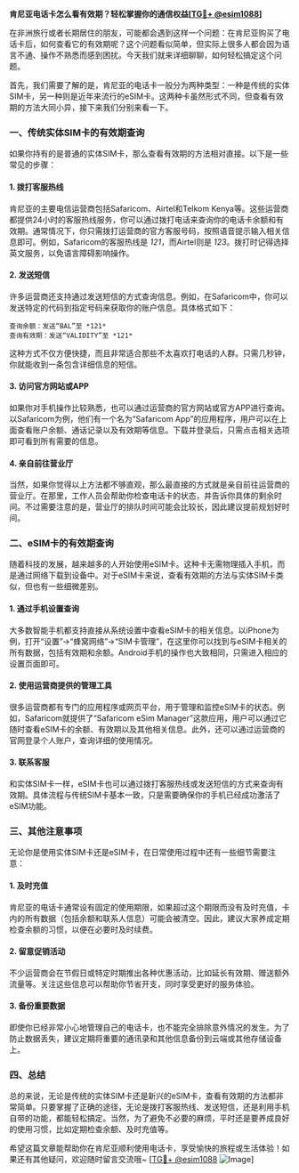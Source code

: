 **肯尼亚电话卡怎么看有效期？轻松掌握你的通信权益[[TG💪+ @esim1088](https://t.me/s/esim1088)]**

在非洲旅行或者长期居住的朋友，可能都会遇到这样一个问题：在肯尼亚购买了电话卡后，如何查看它的有效期呢？这个问题看似简单，但实际上很多人都会因为语言不通、操作不熟悉而感到困扰。今天我们就来详细聊聊，如何轻松搞定这个问题。

首先，我们需要了解的是，肯尼亚的电话卡一般分为两种类型：一种是传统的实体SIM卡，另一种则是近年来流行的eSIM卡。这两种卡虽然形式不同，但查看有效期的方法大同小异，接下来我们分别来看一下。

### 一、传统实体SIM卡的有效期查询

如果你持有的是普通的实体SIM卡，那么查看有效期的方法相对直接。以下是一些常见的步骤：

#### 1. **拨打客服热线**
   肯尼亚的主要电信运营商包括Safaricom、Airtel和Telkom Kenya等。这些运营商都提供24小时的客服热线服务，你可以通过拨打电话来查询你的电话卡余额和有效期。通常情况下，你只需拨打运营商的官方客服号码，按照语音提示输入相关信息即可。例如，Safaricom的客服热线是 *121*，而Airtel则是 *123*。拨打时记得选择英文服务，以免语言障碍影响操作。

#### 2. **发送短信**
   许多运营商还支持通过发送短信的方式查询信息。例如，在Safaricom中，你可以发送特定的代码到指定号码来获取你的账户信息。具体格式如下：
   ```
   查询余额：发送“BAL”至 *121*
   查询有效期：发送“VALIDITY”至 *121*
   ```
   这种方式不仅方便快捷，而且非常适合那些不太喜欢打电话的人群。只需几秒钟，你就能收到一条包含详细信息的短信。

#### 3. **访问官方网站或APP**
   如果你对手机操作比较熟悉，也可以通过运营商的官方网站或官方APP进行查询。以Safaricom为例，他们有一个名为“Safaricom App”的应用程序，用户可以在上面查看账户余额、通话记录以及有效期等信息。下载并登录后，只需点击相关选项即可看到所有需要的信息。

#### 4. **亲自前往营业厅**
   当然，如果你觉得以上方法都不够直观，那么最直接的方式就是亲自前往运营商的营业厅。在那里，工作人员会帮助你检查电话卡的状态，并告诉你具体的剩余时间。不过需要注意的是，营业厅的排队时间可能会比较长，因此建议提前规划好时间。

### 二、eSIM卡的有效期查询

随着科技的发展，越来越多的人开始使用eSIM卡。这种卡无需物理插入手机，而是通过网络下载到设备中。对于eSIM卡来说，查看有效期的方法与实体SIM卡类似，但也有一些细微差别。

#### 1. **通过手机设置查询**
   大多数智能手机都支持直接从系统设置中查看eSIM卡的相关信息。以iPhone为例，打开“设置”→“蜂窝网络”→“SIM卡管理”，在这里你可以找到与eSIM卡相关的所有数据，包括有效期和余额。Android手机的操作也大致相同，只需进入相应的设置页面即可。

#### 2. **使用运营商提供的管理工具**
   很多运营商都有专门的应用程序或网页平台，用于管理和监控eSIM卡的状态。例如，Safaricom就提供了“Safaricom eSim Manager”这款应用，用户可以通过它随时查看eSIM卡的余额、有效期以及其他相关信息。此外，还可以通过运营商的官网登录个人账户，查询详细的使用情况。

#### 3. **联系客服**
   和实体SIM卡一样，eSIM卡也可以通过拨打客服热线或发送短信的方式来查询有效期。具体流程与传统SIM卡基本一致，只是需要确保你的手机已经成功激活了eSIM功能。

### 三、其他注意事项

无论你是使用实体SIM卡还是eSIM卡，在日常使用过程中还有一些细节需要注意：

#### 1. **及时充值**
   肯尼亚的电话卡通常设有固定的使用期限，如果超过这个期限而没有及时充值，卡内的所有数据（包括余额和联系人信息）可能会被清空。因此，建议大家养成定期检查余额的习惯，以便在必要时及时续费。

#### 2. **留意促销活动**
   不少运营商会在节假日或特定时期推出各种优惠活动，比如延长有效期、赠送额外流量等。关注这些信息可以帮助你节省开支，同时享受更好的服务体验。

#### 3. **备份重要数据**
   即使你已经非常小心地管理自己的电话卡，也不能完全排除意外情况的发生。为了防止数据丢失，建议定期将重要的通讯录和其他信息备份到云端或其他存储设备上。

### 四、总结

总的来说，无论是传统的实体SIM卡还是新兴的eSIM卡，查看有效期的方法都非常简单。只要掌握了正确的途径，无论是拨打客服热线、发送短信，还是利用手机自带的功能，都能轻松搞定。当然，为了避免不必要的麻烦，平时还是要养成良好的使用习惯，比如定期检查余额、及时充值等。

希望这篇文章能帮助你在肯尼亚顺利使用电话卡，享受愉快的旅程或生活体验！如果还有其他疑问，欢迎随时留言交流哦~ [[TG💪+ @esim1088](https://t.me/s/esim1088) ![Image](https://i.postimg.cc/4NQfJmqS/Snipaste-2025-05-13-00-14-12.png)]